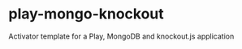 play-mongo-knockout
===================

Activator template for a Play, MongoDB and knockout.js application
